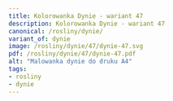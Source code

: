 ```yaml
---
title: Kolorowanka Dynie - wariant 47
description: Kolorowanka Dynie - wariant 47
canonical: /rosliny/dynie/
variant_of: dynie
image: /rosliny/dynie/47/dynie-47.svg
pdf: /rosliny/dynie/47/dynie-47.pdf
alt: "Malowanka dynie do druku A4"
tags:
- rosliny
- dynie
---
```

